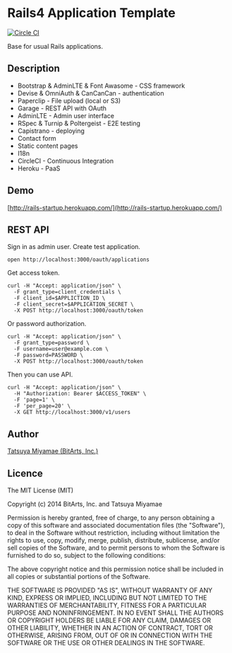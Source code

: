 Rails4 Application Template
===========================

[![Circle CI](https://circleci.com/gh/miyamae/rails-startup.svg?style=svg)](https://circleci.com/gh/miyamae/rails-startup)

Base for usual Rails applications.

## Description

* Bootstrap & AdminLTE & Font Awasome - CSS framework
* Devise & OmniAuth & CanCanCan - authentication
* Paperclip - File upload (local or S3)
* Garage - REST API with OAuth
* AdminLTE - Admin user interface
* RSpec & Turnip & Poltergeist - E2E testing
* Capistrano - deploying
* Contact form
* Static content pages
* I18n
* CircleCI - Continuous Integration
* Heroku - PaaS

## Demo

[http://rails-startup.herokuapp.com/](http://rails-startup.herokuapp.com/)

## REST API

Sign in as admin user. Create test application.

```
open http://localhost:3000/oauth/applications
```

Get access token.

```
curl -H "Accept: application/json" \
  -F grant_type=client_credentials \
  -F client_id=$APPLICTION_ID \
  -F client_secret=$APPLICATION_SECRET \
  -X POST http://localhost:3000/oauth/token
```

Or password authorization.

```
curl -H "Accept: application/json" \
  -F grant_type=password \
  -F username=user@example.com \
  -F password=PASSWORD \
  -X POST http://localhost:3000/oauth/token
```

Then you can use API.

```
curl -H "Accept: application/json" \
  -H "Authorization: Bearer $ACCESS_TOKEN" \
  -F 'page=1' \
  -F 'per_page=20' \
  -X GET http://localhost:3000/v1/users
```

## Author

[Tatsuya Miyamae (BitArts, Inc.)](http://bitarts.jp/)

## Licence

The MIT License (MIT)

Copyright (c) 2014 BitArts, Inc. and Tatsuya Miyamae

Permission is hereby granted, free of charge, to any person obtaining a copy
of this software and associated documentation files (the "Software"), to deal
in the Software without restriction, including without limitation the rights
to use, copy, modify, merge, publish, distribute, sublicense, and/or sell
copies of the Software, and to permit persons to whom the Software is
furnished to do so, subject to the following conditions:

The above copyright notice and this permission notice shall be included in
all copies or substantial portions of the Software.

THE SOFTWARE IS PROVIDED "AS IS", WITHOUT WARRANTY OF ANY KIND, EXPRESS OR
IMPLIED, INCLUDING BUT NOT LIMITED TO THE WARRANTIES OF MERCHANTABILITY,
FITNESS FOR A PARTICULAR PURPOSE AND NONINFRINGEMENT. IN NO EVENT SHALL THE
AUTHORS OR COPYRIGHT HOLDERS BE LIABLE FOR ANY CLAIM, DAMAGES OR OTHER
LIABILITY, WHETHER IN AN ACTION OF CONTRACT, TORT OR OTHERWISE, ARISING FROM,
OUT OF OR IN CONNECTION WITH THE SOFTWARE OR THE USE OR OTHER DEALINGS IN
THE SOFTWARE.
